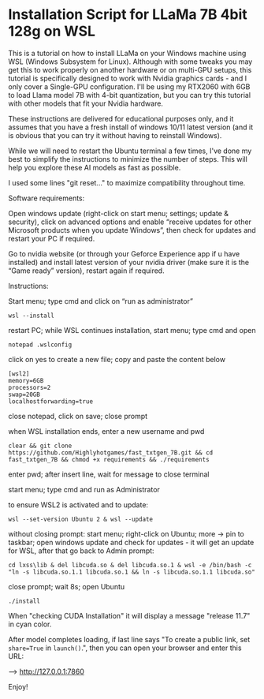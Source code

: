 # Installation Script for LLaMa 7B 4bit 128g on WSL


This is a tutorial on how to install LLaMa on your Windows machine using WSL (Windows Subsystem for Linux).
Although with some tweaks you may get this to work properly on another hardware or on multi-GPU setups,
this tutorial is specifically designed to work with Nvidia graphics cards - and I only cover a Single-GPU configuration.
I'll be using my RTX2060 with 6GB to load Llama model 7B with 4-bit quantization,
but you can try this tutorial with other models that fit your Nvidia hardware.

These instructions are delivered for educational purposes only, and it assumes that you have a fresh install of
windows 10/11 latest version (and it is obvious that you can try it without having to reinstall Windows).

While we will need to restart the Ubuntu terminal a few times, I've done my best to simplify the instructions
to minimize the number of steps. This will help you explore these AI models as fast as possible.

I used some lines "git reset..." to maximize compatibility throughout time.



Software requirements:


Open windows update (right-click on start menu; settings; update & security), click on advanced options and
enable “receive updates for other Microsoft products when you update Windows”, then
check for updates and restart your PC if required.

Go to nvidia website (or through your Geforce Experience app if u have installed) and install latest version
of your nvidia driver (make sure it is the “Game ready” version), restart again if required.



Instructions:


Start menu; type cmd and click on “run as administrator”

	wsl --install

restart PC; while WSL continues installation, start menu; type cmd and open

	notepad .wslconfig

click on yes to create a new file; copy and paste the content below


	[wsl2]
	memory=6GB
	processors=2
	swap=20GB
	localhostforwarding=true


close notepad, click on save; close prompt

when WSL installation ends, enter a new username and pwd


	clear && git clone https://github.com/Highlyhotgames/fast_txtgen_7B.git && cd fast_txtgen_7B && chmod +x requirements && ./requirements
	


enter pwd; after insert line, wait for message to close terminal

start menu; type cmd and run as Administrator

to ensure WSL2 is activated and to update:


	wsl --set-version Ubuntu 2 & wsl --update


without closing prompt: start menu; right-click on Ubuntu; more -> pin to taskbar; open windows update and
check for updates - it will get an update for WSL, after that go back to Admin prompt:


	cd lxss\lib & del libcuda.so & del libcuda.so.1 & wsl -e /bin/bash -c "ln -s libcuda.so.1.1 libcuda.so.1 && ln -s libcuda.so.1.1 libcuda.so"


close prompt; wait 8s; open Ubuntu


	./install
	


When "checking CUDA Installation" it will display a message "release 11.7" in cyan color.


After model completes loading, if last line says
"To create a public link, set `share=True` in `launch()`.",
then you can open your browser and enter this URL:


—> http://127.0.0.1:7860





Enjoy!






